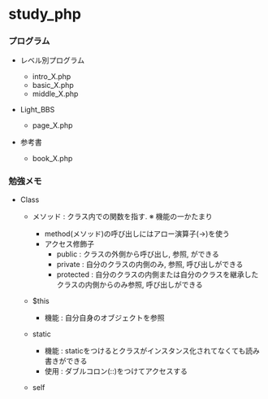 # study_php

### プログラム
- レベル別プログラム
  - intro_X.php
  - basic_X.php
  - middle_X.php

- Light_BBS
  - page_X.php

- 参考書
  - book_X.php

### 勉強メモ
 - Class
    - メソッド : クラス内での関数を指す. ※ 機能の一かたまり 
      - method(メソッド)の呼び出しにはアロー演算子(->)を使う 
      - アクセス修飾子
        - public    : クラスの外側から呼び出し, 参照, ができる
        - private   : 自分のクラスの内側のみ, 参照, 呼び出しができる 
        - protected : 自分のクラスの内側または自分のクラスを継承したクラスの内側からのみ参照, 呼び出しができる
    
    - $this
      - 機能 : 自分自身のオブジェクトを参照        
    - static 
      - 機能 : staticをつけるとクラスがインスタンス化されてなくても読み書きができる
      - 使用 : ダブルコロン(::)をつけてアクセスする
    - self 
      

